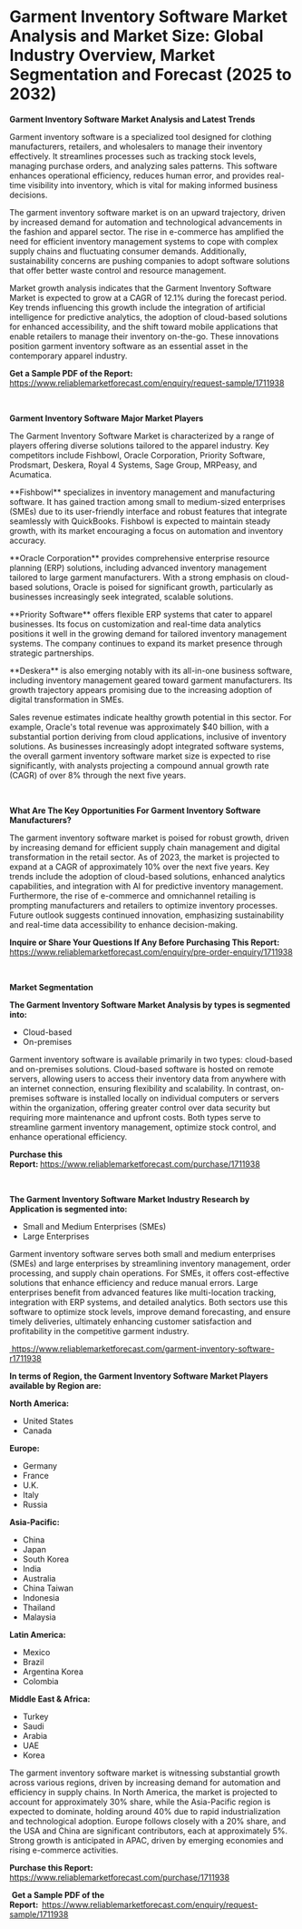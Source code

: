 <p><h1>Garment Inventory Software Market Analysis and Market Size: Global Industry Overview, Market Segmentation and Forecast (2025 to 2032)</h1></p><p><strong>Garment Inventory Software Market Analysis and Latest Trends</strong></p>
<p><p>Garment inventory software is a specialized tool designed for clothing manufacturers, retailers, and wholesalers to manage their inventory effectively. It streamlines processes such as tracking stock levels, managing purchase orders, and analyzing sales patterns. This software enhances operational efficiency, reduces human error, and provides real-time visibility into inventory, which is vital for making informed business decisions.</p><p>The garment inventory software market is on an upward trajectory, driven by increased demand for automation and technological advancements in the fashion and apparel sector. The rise in e-commerce has amplified the need for efficient inventory management systems to cope with complex supply chains and fluctuating consumer demands. Additionally, sustainability concerns are pushing companies to adopt software solutions that offer better waste control and resource management.</p><p>Market growth analysis indicates that the Garment Inventory Software Market is expected to grow at a CAGR of 12.1% during the forecast period. Key trends influencing this growth include the integration of artificial intelligence for predictive analytics, the adoption of cloud-based solutions for enhanced accessibility, and the shift toward mobile applications that enable retailers to manage their inventory on-the-go. These innovations position garment inventory software as an essential asset in the contemporary apparel industry.</p></p>
<p><strong>Get a Sample PDF of the Report:&nbsp;</strong> <a href="https://www.reliablemarketforecast.com/enquiry/request-sample/1711938?utm_campaign=3196&utm_medium=2&utm_source=Github&utm_content=ia&utm_term=19042025&utm_id=garment-inventory-software">https://www.reliablemarketforecast.com/enquiry/request-sample/1711938</a></p>
<p>&nbsp;</p>
<p><strong>Garment Inventory Software Major Market Players</strong></p>
<p><p>The Garment Inventory Software Market is characterized by a range of players offering diverse solutions tailored to the apparel industry. Key competitors include Fishbowl, Oracle Corporation, Priority Software, Prodsmart, Deskera, Royal 4 Systems, Sage Group, MRPeasy, and Acumatica.</p><p>**Fishbowl** specializes in inventory management and manufacturing software. It has gained traction among small to medium-sized enterprises (SMEs) due to its user-friendly interface and robust features that integrate seamlessly with QuickBooks. Fishbowl is expected to maintain steady growth, with its market encouraging a focus on automation and inventory accuracy.</p><p>**Oracle Corporation** provides comprehensive enterprise resource planning (ERP) solutions, including advanced inventory management tailored to large garment manufacturers. With a strong emphasis on cloud-based solutions, Oracle is poised for significant growth, particularly as businesses increasingly seek integrated, scalable solutions.</p><p>**Priority Software** offers flexible ERP systems that cater to apparel businesses. Its focus on customization and real-time data analytics positions it well in the growing demand for tailored inventory management systems. The company continues to expand its market presence through strategic partnerships.</p><p>**Deskera** is also emerging notably with its all-in-one business software, including inventory management geared toward garment manufacturers. Its growth trajectory appears promising due to the increasing adoption of digital transformation in SMEs.</p><p>Sales revenue estimates indicate healthy growth potential in this sector. For example, Oracle's total revenue was approximately $40 billion, with a substantial portion deriving from cloud applications, inclusive of inventory solutions. As businesses increasingly adopt integrated software systems, the overall garment inventory software market size is expected to rise significantly, with analysts projecting a compound annual growth rate (CAGR) of over 8% through the next five years.</p></p>
<p>&nbsp;</p>
<p><strong>What Are The Key Opportunities For Garment Inventory Software Manufacturers?</strong></p>
<p><p>The garment inventory software market is poised for robust growth, driven by increasing demand for efficient supply chain management and digital transformation in the retail sector. As of 2023, the market is projected to expand at a CAGR of approximately 10% over the next five years. Key trends include the adoption of cloud-based solutions, enhanced analytics capabilities, and integration with AI for predictive inventory management. Furthermore, the rise of e-commerce and omnichannel retailing is prompting manufacturers and retailers to optimize inventory processes. Future outlook suggests continued innovation, emphasizing sustainability and real-time data accessibility to enhance decision-making.</p></p>
<p><strong>Inquire or Share Your Questions If Any Before Purchasing This Report:</strong> <a href="https://www.reliablemarketforecast.com/enquiry/pre-order-enquiry/1711938?utm_campaign=3196&utm_medium=2&utm_source=Github&utm_content=ia&utm_term=19042025&utm_id=garment-inventory-software">https://www.reliablemarketforecast.com/enquiry/pre-order-enquiry/1711938</a></p>
<p>&nbsp;</p>
<p><strong>Market Segmentation</strong></p>
<p><strong>The Garment Inventory Software Market Analysis by types is segmented into:</strong></p>
<p><ul><li>Cloud-based</li><li>On-premises</li></ul></p>
<p><p>Garment inventory software is available primarily in two types: cloud-based and on-premises solutions. Cloud-based software is hosted on remote servers, allowing users to access their inventory data from anywhere with an internet connection, ensuring flexibility and scalability. In contrast, on-premises software is installed locally on individual computers or servers within the organization, offering greater control over data security but requiring more maintenance and upfront costs. Both types serve to streamline garment inventory management, optimize stock control, and enhance operational efficiency.</p></p>
<p><strong>Purchase this Report:&nbsp;</strong><a href="https://www.reliablemarketforecast.com/purchase/1711938?utm_campaign=3196&utm_medium=2&utm_source=Github&utm_content=ia&utm_term=19042025&utm_id=garment-inventory-software">https://www.reliablemarketforecast.com/purchase/1711938</a></p>
<p>&nbsp;</p>
<p><strong>The Garment Inventory Software Market Industry Research by Application is segmented into:</strong></p>
<p><ul><li>Small and Medium Enterprises (SMEs)</li><li>Large Enterprises</li></ul></p>
<p><p>Garment inventory software serves both small and medium enterprises (SMEs) and large enterprises by streamlining inventory management, order processing, and supply chain operations. For SMEs, it offers cost-effective solutions that enhance efficiency and reduce manual errors. Large enterprises benefit from advanced features like multi-location tracking, integration with ERP systems, and detailed analytics. Both sectors use this software to optimize stock levels, improve demand forecasting, and ensure timely deliveries, ultimately enhancing customer satisfaction and profitability in the competitive garment industry.</p></p>
<p><a href="https://www.reliablemarketforecast.com/garment-inventory-software-r1711938?utm_campaign=3196&utm_medium=2&utm_source=Github&utm_content=ia&utm_term=19042025&utm_id=garment-inventory-software">&nbsp;https://www.reliablemarketforecast.com/garment-inventory-software-r1711938</a></p>
<p><strong>In terms of Region, the Garment Inventory Software Market Players available by Region are:</strong></p>
<p>
    <p> <strong> North America: </strong>
        <ul>
            <li>United States</li>
            <li>Canada</li>
        </ul>
        </p> 
    <p> <strong> Europe: </strong>
        <ul>
            <li>Germany</li>
            <li>France</li>
            <li>U.K.</li>
            <li>Italy</li>
            <li>Russia</li>
        </ul>
        </p> 
    <p> <strong> Asia-Pacific: </strong>
        <ul>
            <li>China</li>
            <li>Japan</li>
            <li>South Korea</li>
            <li>India</li>
            <li>Australia</li>
            <li>China Taiwan</li>
            <li>Indonesia</li>
            <li>Thailand</li>
            <li>Malaysia</li>
        </ul>
        </p> 
    <p> <strong> Latin America: </strong>
        <ul>
            <li>Mexico</li>
            <li>Brazil</li>
            <li>Argentina Korea</li>
            <li>Colombia</li>
        </ul>
        </p> 
    <p> <strong> Middle East & Africa: </strong>
        <ul>
            <li>Turkey</li>
            <li>Saudi</li>
            <li>Arabia</li>
            <li>UAE</li>
            <li>Korea</li>
        </ul>
    </p>
    </p>
<p><p>The garment inventory software market is witnessing substantial growth across various regions, driven by increasing demand for automation and efficiency in supply chains. In North America, the market is projected to account for approximately 30% share, while the Asia-Pacific region is expected to dominate, holding around 40% due to rapid industrialization and technological adoption. Europe follows closely with a 20% share, and the USA and China are significant contributors, each at approximately 5%. Strong growth is anticipated in APAC, driven by emerging economies and rising e-commerce activities.</p></p>
<p><strong>Purchase this Report: </strong><a href="https://www.reliablemarketforecast.com/purchase/1711938?utm_campaign=3196&utm_medium=2&utm_source=Github&utm_content=ia&utm_term=19042025&utm_id=garment-inventory-software">https://www.reliablemarketforecast.com/purchase/1711938</a></p>
<p>&nbsp;<strong>Get a Sample PDF of the Report:&nbsp;&nbsp;</strong><a href="https://www.reliablemarketforecast.com/enquiry/request-sample/1711938?utm_campaign=3196&utm_medium=2&utm_source=Github&utm_content=ia&utm_term=19042025&utm_id=garment-inventory-software">https://www.reliablemarketforecast.com/enquiry/request-sample/1711938</a></p>
<p><strong></strong></p>
<p><p></p><p></p><p></p></p>